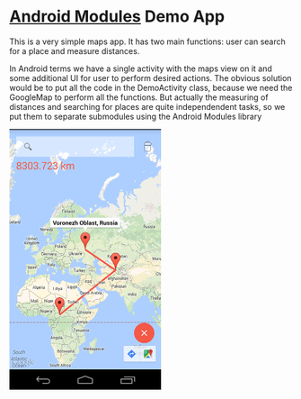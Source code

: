 # [Android Modules](https://github.com/netimen/android-modules) Demo App
This is a very simple maps app. It has two main functions: user can search for a place and measure distances.

In Android terms we have a single activity with the maps view on it and some additional UI for user to perform desired actions. The obvious solution would be to put all the code in the DemoActivity class, because we need the GoogleMap to perform all the functions. But actually the measuring of distances and searching for places are quite independendent tasks, so we put them to separate submodules using the Android Modules library

![Alt text](mapsdemoscreenshot.png?raw=true "app screenshot")
